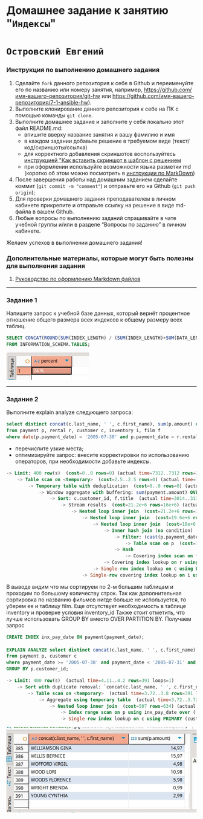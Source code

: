 # Домашнее задание к занятию "`Индексы`"
# `Островский Евгений`


### Инструкция по выполнению домашнего задания

   1. Сделайте `fork` данного репозитория к себе в Github и переименуйте его по названию или номеру занятия, например, https://github.com/имя-вашего-репозитория/git-hw или  https://github.com/имя-вашего-репозитория/7-1-ansible-hw).
   2. Выполните клонирование данного репозитория к себе на ПК с помощью команды `git clone`.
   3. Выполните домашнее задание и заполните у себя локально этот файл README.md:
      - впишите вверху название занятия и вашу фамилию и имя
      - в каждом задании добавьте решение в требуемом виде (текст/код/скриншоты/ссылка)
      - для корректного добавления скриншотов воспользуйтесь [инструкцией "Как вставить скриншот в шаблон с решением](https://github.com/netology-code/sys-pattern-homework/blob/main/screen-instruction.md)
      - при оформлении используйте возможности языка разметки md (коротко об этом можно посмотреть в [инструкции  по MarkDown](https://github.com/netology-code/sys-pattern-homework/blob/main/md-instruction.md))
   4. После завершения работы над домашним заданием сделайте коммит (`git commit -m "comment"`) и отправьте его на Github (`git push origin`);
   5. Для проверки домашнего задания преподавателем в личном кабинете прикрепите и отправьте ссылку на решение в виде md-файла в вашем Github.
   6. Любые вопросы по выполнению заданий спрашивайте в чате учебной группы и/или в разделе “Вопросы по заданию” в личном кабинете.
   
Желаем успехов в выполнении домашнего задания!
   
### Дополнительные материалы, которые могут быть полезны для выполнения задания

1. [Руководство по оформлению Markdown файлов](https://gist.github.com/Jekins/2bf2d0638163f1294637#Code)

---

### Задание 1

Напишите запрос к учебной базе данных, который вернёт процентное отношение общего размера всех индексов к общему размеру всех таблиц.

```SQL
SELECT CONCAT(ROUND(SUM(INDEX_LENGTH) / (SUM(INDEX_LENGTH)+SUM(DATA_LENGTH)) * 100), ' %') AS percent
FROM INFORMATION_SCHEMA.TABLES;
```
![alt_text](https://github.com/alexeymanzhos/index/blob/main/img/1.jpg)

---

### Задание 2

Выполните explain analyze следующего запроса:

```SQL
select distinct concat(c.last_name, ' ', c.first_name), sum(p.amount) over (partition by c.customer_id, f.title)
from payment p, rental r, customer c, inventory i, film f
where date(p.payment_date) = '2005-07-30' and p.payment_date = r.rental_date and r.customer_id = c.customer_id and i.inventory_id = r.inventory_id
```
- перечислите узкие места;
- оптимизируйте запрос: внесите корректировки по использованию операторов, при необходимости добавьте индексы.

```SQL
-> Limit: 400 row(s)  (cost=0..0 rows=0) (actual time=7312..7312 rows=391 loops=1)
    -> Table scan on <temporary>  (cost=2.5..2.5 rows=0) (actual time=7312..7312 rows=391 loops=1)
        -> Temporary table with deduplication  (cost=0..0 rows=0) (actual time=7312..7312 rows=391 loops=1)
            -> Window aggregate with buffering: sum(payment.amount) OVER (PARTITION BY c.customer_id,f.title )   (actual time=3014..7033 rows=642000 loops=1)
                -> Sort: c.customer_id, f.title  (actual time=3014..3139 rows=642000 loops=1)
                    -> Stream results  (cost=21.2e+6 rows=16e+6) (actual time=0.626..2102 rows=642000 loops=1)
                        -> Nested loop inner join  (cost=21.2e+6 rows=16e+6) (actual time=0.619..1743 rows=642000 loops=1)
                            -> Nested loop inner join  (cost=19.6e+6 rows=16e+6) (actual time=0.614..1521 rows=642000 loops=1)
                                -> Nested loop inner join  (cost=18e+6 rows=16e+6) (actual time=0.607..1253 rows=642000 loops=1)
                                    -> Inner hash join (no condition)  (cost=1.58e+6 rows=15.8e+6) (actual time=0.589..68.4 rows=634000 loops=1)
                                        -> Filter: (cast(p.payment_date as date) = '2005-07-30')  (cost=1.65 rows=15813) (actual time=0.0555..8.8 rows=634 loops=1)
                                            -> Table scan on p  (cost=1.65 rows=15813) (actual time=0.0404..5.82 rows=16044 loops=1)
                                        -> Hash
                                            -> Covering index scan on f using idx_title  (cost=111 rows=1000) (actual time=0.0579..0.392 rows=1000 loops=1)
                                    -> Covering index lookup on r using rental_date (rental_date=p.payment_date)  (cost=0.938 rows=1.01) (actual time=0.00114..0.00165 rows=1.01 loops=634000)
                                -> Single-row index lookup on c using PRIMARY (customer_id=r.customer_id)  (cost=250e-6 rows=1) (actual time=191e-6..220e-6 rows=1 loops=642000)
                            -> Single-row covering index lookup on i using PRIMARY (inventory_id=r.inventory_id)  (cost=250e-6 rows=1) (actual time=149e-6..178e-6 rows=1 loops=642000)
```
В выводе видим что мы сортируем по 2-м большим таблицам и проходим по большому количеству строк. Так как дополнительная сортировка по названию фильмов нигде больше не используется, то уберем ее и таблицу film. Еще отсутствует необходимость в таблице inventory и проверке условия inventory_id
Также стоит отметить, что лучше использовать GROUP BY вместо OVER PARTITION BY.
Получаем запрос

```SQL
CREATE INDEX inx_pay_date ON payment(payment_date);

EXPLAIN ANALYZE select distinct concat(c.last_name, ' ', c.first_name), sum(p.amount)
from payment p, customer c
where payment_date >= '2005-07-30' and payment_date < '2005-07-31' and p.customer_id = c.customer_id 
GROUP BY p.customer_id;
```
```SQL
-> Limit: 400 row(s)  (actual time=4.11..4.2 rows=391 loops=1)
    -> Sort with duplicate removal: `concat(c.last_name, ' ', c.first_name)`, `sum(p.amount)`  (actual time=4.11..4.16 rows=391 loops=1)
        -> Table scan on <temporary>  (actual time=3.72..3.8 rows=391 loops=1)
            -> Aggregate using temporary table  (actual time=3.72..3.72 rows=391 loops=1)
                -> Nested loop inner join  (cost=507 rows=634) (actual time=0.05..2.91 rows=634 loops=1)
                    -> Index range scan on p using inx_pay_date over ('2005-07-30 00:00:00' <= payment_date < '2005-07-31 00:00:00'), with index condition: ((p.payment_date >= TIMESTAMP'2005-07-30 00:00:00') and (p.payment_date < TIMESTAMP'2005-07-31 00:00:00'))  (cost=286 rows=634) (actual time=0.0385..1.7 rows=634 loops=1)
                    -> Single-row index lookup on c using PRIMARY (customer_id=p.customer_id)  (cost=0.25 rows=1) (actual time=0.00163..0.00167 rows=1 loops=634)
```
![alt_text](https://github.com/alexeymanzhos/index/blob/main/img/2.jpg)


